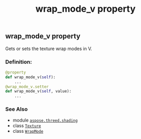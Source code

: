 ﻿---
title: wrap_mode_v property
second_title: Aspose.3D for Python via .NET API References
description: 
type: docs
weight: 240
url: /aspose.threed.shading/texture/wrap_mode_v/
is_root: false
---

## wrap_mode_v property


Gets or sets the texture wrap modes in V.
### Definition:
```python
@property
def wrap_mode_v(self):
    ...
@wrap_mode_v.setter
def wrap_mode_v(self, value):
    ...
```

### See Also
* module [`aspose.threed.shading`](../../)
* class [`Texture`](/3d/python-net/aspose.threed.shading/texture)
* class [`WrapMode`](/3d/python-net/aspose.threed.shading/wrapmode)
